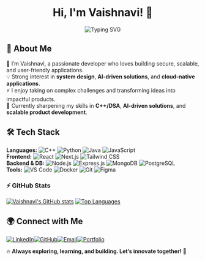 <!--
**vaishk984/vaishk984** is a ✨ _special_ ✨ repository because its `README.md` (this file) appears on your GitHub profile.

Inspired by modern, clean developer profiles. Edit freely to add new achievements!
-->

<h1 align="center">Hi, I'm Vaishnavi! 🌟</h1>
<p align="center">
  <img src="https://readme-typing-svg.herokuapp.com?font=Fira+Code&size=22&pause=1000&color=6A5ACD&center=true&vCenter=true&width=520&lines=Full-Stack+Developer;Problem+Solver;AI+%26+ML+Explorer;Tech+Enthusiast+💻" alt="Typing SVG" />
</p>

## 🚀 About Me  
👋 I’m Vaishnavi, a passionate developer who loves building secure, scalable, and user-friendly applications.  
💡 Strong interest in **system design**, **AI-driven solutions**, and **cloud-native applications**.  
⚡ I enjoy taking on complex challenges and transforming ideas into impactful products.  
🌱 Currently sharpening my skills in **C++/DSA**, **AI-driven solutions**, and **scalable product development**.

## 🛠 Tech Stack  
**Languages:** ![C++](https://img.shields.io/badge/C++-00599C?style=flat&logo=cplusplus&logoColor=white) ![Python](https://img.shields.io/badge/Python-3776AB?style=flat&logo=python&logoColor=white) ![Java](https://img.shields.io/badge/Java-007396?style=flat&logo=java&logoColor=white) ![JavaScript](https://img.shields.io/badge/JavaScript-F7DF1E?style=flat&logo=javascript&logoColor=black)  
**Frontend:** ![React](https://img.shields.io/badge/React-61DAFB?style=flat&logo=react&logoColor=black) ![Next.js](https://img.shields.io/badge/Next.js-000000?style=flat&logo=next.js&logoColor=white) ![Tailwind CSS](https://img.shields.io/badge/Tailwind_CSS-38B2AC?style=flat&logo=tailwind-css&logoColor=white)  
**Backend & DB:** ![Node.js](https://img.shields.io/badge/Node.js-339933?style=flat&logo=nodedotjs&logoColor=white) ![Express.js](https://img.shields.io/badge/Express.js-000000?style=flat&logo=express&logoColor=white) ![MongoDB](https://img.shields.io/badge/MongoDB-47A248?style=flat&logo=mongodb&logoColor=white) ![PostgreSQL](https://img.shields.io/badge/PostgreSQL-336791?style=flat&logo=postgresql&logoColor=white)  
**Tools:** ![VS Code](https://img.shields.io/badge/VS%20Code-007ACC?style=flat&logo=visual-studio-code&logoColor=white) ![Docker](https://img.shields.io/badge/Docker-2496ED?style=flat&logo=docker&logoColor=white) ![Git](https://img.shields.io/badge/Git-F05032?style=flat&logo=git&logoColor=white) ![Figma](https://img.shields.io/badge/Figma-F24E1E?style=flat&logo=figma&logoColor=white)  

### ⚡ GitHub Stats  
[![Vaishnavi's GitHub stats](https://github-readme-stats.vercel.app/api?username=vaishk984&hide=stars&hide_border=true&show_icons=true&theme=midnight-purple)](https://github.com/vaishk984) [![Top Languages](https://github-readme-stats.vercel.app/api/top-langs/?username=vaishk984&layout=compact&hide_border=true&theme=midnight-purple)](https://github.com/vaishk984)

## 🌍 Connect with Me  
[![LinkedIn](https://img.shields.io/badge/LinkedIn-blue?style=flat&logo=linkedin)](https://linkedin.com/in/vaishk984)[![GitHub](https://img.shields.io/badge/GitHub-black?style=flat&logo=github)](https://github.com/vaishk984)[![Email](https://img.shields.io/badge/Email-white?style=flat&logo=gmail)](mailto:vaishk984@gmail.com)[![Portfolio](https://img.shields.io/badge/Portfolio-yellow?style=flat&logo=web&borderRadius=8)](https://portfolio-beta-five-zlk4pkv34x.vercel.app/)  

🔥 **Always exploring, learning, and building. Let’s innovate together!** 🚀
